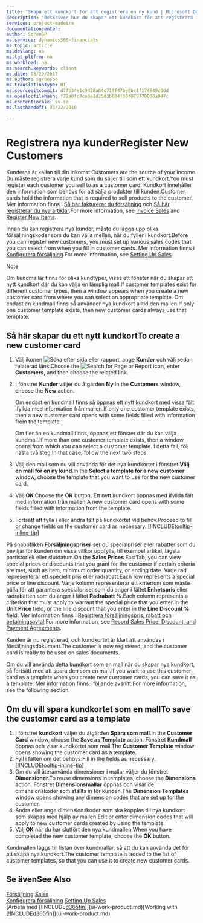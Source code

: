 ```yaml
---
title: "Skapa ett kundkort för att registrera en ny kund | Microsoft Docs"
description: "Beskriver hur du skapar ett kundkort för att registrera information om varje ny kund eller klienten som du säljer till."
services: project-madeira
documentationcenter: 
author: SorenGP
ms.service: dynamics365-financials
ms.topic: article
ms.devlang: na
ms.tgt_pltfrm: na
ms.workload: na
ms.search.keywords: client
ms.date: 03/29/2017
ms.author: sgroespe
ms.translationtype: HT
ms.sourcegitcommit: d7fb34e1c9428a64c71ff47be8bcff174649c00d
ms.openlocfilehash: f72a0fc7ce8e1d25d3b084f30f079778860a947c
ms.contentlocale: sv-se
ms.lasthandoff: 03/22/2018

---
```

# <a name="register-new-customers"></a><span data-ttu-id="25e3d-103">Registrera nya kunder</span><span class="sxs-lookup"><span data-stu-id="25e3d-103">Register New Customers</span></span>
<span data-ttu-id="25e3d-104">Kunderna är källan till din inkomst.</span><span class="sxs-lookup"><span data-stu-id="25e3d-104">Customers are the source of your income.</span></span> <span data-ttu-id="25e3d-105">Du måste registrera varje kund som du säljer till som ett kundkort.</span><span class="sxs-lookup"><span data-stu-id="25e3d-105">You must register each customer you sell to as a customer card.</span></span> <span data-ttu-id="25e3d-106">Kundkort innehåller den information som behövs för att sälja produkter till kunden.</span><span class="sxs-lookup"><span data-stu-id="25e3d-106">Customer cards hold the information that is required to sell products to the customer.</span></span> <span data-ttu-id="25e3d-107">Mer information finns i [Så här fakturerar du försäljning](sales-how-invoice-sales.md) och [Så här registrerar du nya artiklar](inventory-how-register-new-items.md).</span><span class="sxs-lookup"><span data-stu-id="25e3d-107">For more information, see [Invoice Sales](sales-how-invoice-sales.md) and [Register New Items](inventory-how-register-new-items.md).</span></span>  

<span data-ttu-id="25e3d-108">Innan du kan registrera nya kunder, måste du lägga upp olika försäljningskoder som du kan välja mellan, när du fyller i kundkort.</span><span class="sxs-lookup"><span data-stu-id="25e3d-108">Before you can register new customers, you must set up various sales codes that you can select from when you fill in customer cards.</span></span> <span data-ttu-id="25e3d-109">Mer information finns i [Konfigurera försäljning](sales-setup-sales.md).</span><span class="sxs-lookup"><span data-stu-id="25e3d-109">For more information, see [Setting Up Sales](sales-setup-sales.md).</span></span>

> [!NOTE]  
>   <span data-ttu-id="25e3d-110">Om kundmallar finns för olika kundtyper, visas ett fönster när du skapar ett nytt kundkort där du kan välja en lämplig mall.</span><span class="sxs-lookup"><span data-stu-id="25e3d-110">If customer templates exist for different customer types, then a window appears when you create a new customer card from where you can select an appropriate template.</span></span> <span data-ttu-id="25e3d-111">Om endast en kundmall finns så använder nya kundkort alltid den mallen.</span><span class="sxs-lookup"><span data-stu-id="25e3d-111">If only one customer template exists, then new customer cards always use that template.</span></span>

## <a name="to-create-a-new-customer-card"></a><span data-ttu-id="25e3d-112">Så här skapar du ett nytt kundkort</span><span class="sxs-lookup"><span data-stu-id="25e3d-112">To create a new customer card</span></span>
1. <span data-ttu-id="25e3d-113">Välj ikonen ![Söka efter sida eller rapport](media/ui-search/search_small.png "Ikonen Söka efter sida eller rapport"), ange **Kunder** och välj sedan relaterad länk.</span><span class="sxs-lookup"><span data-stu-id="25e3d-113">Choose the ![Search for Page or Report](media/ui-search/search_small.png "Search for Page or Report icon") icon, enter **Customers**, and then choose the related link.</span></span>  
2. <span data-ttu-id="25e3d-114">I fönstret **Kunder** väljer du åtgärden **Ny**.</span><span class="sxs-lookup"><span data-stu-id="25e3d-114">In the **Customers** window, choose the **New** action.</span></span>

    <span data-ttu-id="25e3d-115">Om endast en kundmall finns så öppnas ett nytt kundkort med vissa fält ifyllda med information från mallen.</span><span class="sxs-lookup"><span data-stu-id="25e3d-115">If only one customer template exists, then a new customer card opens with some fields filled with information from the template.</span></span>

    <span data-ttu-id="25e3d-116">Om fler än en kundmall finns, öppnas ett fönster där du kan välja kundmall.</span><span class="sxs-lookup"><span data-stu-id="25e3d-116">If more than one customer template exists, then a window opens from which you can select a customer template.</span></span> <span data-ttu-id="25e3d-117">I detta fall, följ nästa två steg.</span><span class="sxs-lookup"><span data-stu-id="25e3d-117">In that case, follow the next two steps.</span></span>
3. <span data-ttu-id="25e3d-118">Välj den mall som du vill använda för det nya kundkortet i fönstret **Välj en mall för en ny kund**.</span><span class="sxs-lookup"><span data-stu-id="25e3d-118">In the **Select a template for a new customer** window, choose the template that you want to use for the new customer card.</span></span>
4. <span data-ttu-id="25e3d-119">Välj **OK**.</span><span class="sxs-lookup"><span data-stu-id="25e3d-119">Choose the **OK** button.</span></span> <span data-ttu-id="25e3d-120">Ett nytt kundkort öppnas med ifyllda fält med information från mallen.</span><span class="sxs-lookup"><span data-stu-id="25e3d-120">A new customer card opens with some fields filled with information from the template.</span></span>  
5. <span data-ttu-id="25e3d-121">Fortsätt att fylla i eller ändra fält på kundkortet vid behov.</span><span class="sxs-lookup"><span data-stu-id="25e3d-121">Proceed to fill or change fields on the customer card as necessary.</span></span> [!INCLUDE[tooltip-inline-tip](includes/tooltip-inline-tip_md.md)]

<span data-ttu-id="25e3d-122">På snabbfliken **Försäljningspriser** ser du specialpriser eller rabatter som du beviljar för kunden om vissa villkor uppfylls, till exempel artikel, lägsta partistorlek eller slutdatum.</span><span class="sxs-lookup"><span data-stu-id="25e3d-122">On the **Sales Prices** FastTab, you can view special prices or discounts that you grant for the customer if certain criteria are met, such as item, minimum order quantity, or ending date.</span></span> <span data-ttu-id="25e3d-123">Varje rad representerar ett speciellt pris eller radrabatt.</span><span class="sxs-lookup"><span data-stu-id="25e3d-123">Each row represents a special price or line discount.</span></span> <span data-ttu-id="25e3d-124">Varje kolumn representerar ett kriterium som måste gälla för att garantera specialpriset som du anger i fältet **Enhetspris** eller radrabatten som du anger i fältet **Radrabatt %**.</span><span class="sxs-lookup"><span data-stu-id="25e3d-124">Each column represents a criterion that must apply to warrant the special price that you enter in the **Unit Price** field, or the line discount that you enter in the **Line Discount %** field.</span></span> <span data-ttu-id="25e3d-125">Mer information finns i [Registrera försäljningspris, rabatt och betalningsavtal](sales-how-record-sales-price-discount-payment-agreements.md).</span><span class="sxs-lookup"><span data-stu-id="25e3d-125">For more information, see [Record Sales Price, Discount, and Payment Agreements](sales-how-record-sales-price-discount-payment-agreements.md).</span></span>

<span data-ttu-id="25e3d-126">Kunden är nu registrerad, och kundkortet är klart att användas i försäljningsdokument.</span><span class="sxs-lookup"><span data-stu-id="25e3d-126">The customer is now registered, and the customer card is ready to be used on sales documents.</span></span>

<span data-ttu-id="25e3d-127">Om du vill använda detta kundkort som en mall när du skapar nya kundkort, så fortsätt med att spara den som en mall.</span><span class="sxs-lookup"><span data-stu-id="25e3d-127">If you want to use this customer card as a template when you create new customer cards, you can save it as a template.</span></span> <span data-ttu-id="25e3d-128">Mer information finns i följande avsnitt:</span><span class="sxs-lookup"><span data-stu-id="25e3d-128">For more information, see the following section.</span></span>

## <a name="to-save-the-customer-card-as-a-template"></a><span data-ttu-id="25e3d-129">Om du vill spara kundkortet som en mall</span><span class="sxs-lookup"><span data-stu-id="25e3d-129">To save the customer card as a template</span></span>
1. <span data-ttu-id="25e3d-130">I fönstret **kundkort** väljer du åtgärden **Spara som mall**.</span><span class="sxs-lookup"><span data-stu-id="25e3d-130">In the **Customer Card** window, choose the **Save as Template** action.</span></span> <span data-ttu-id="25e3d-131">Fönstret **Kundmall** öppnas och visar kundkortet som mall.</span><span class="sxs-lookup"><span data-stu-id="25e3d-131">The **Customer Template** window opens showing the customer card as a template.</span></span>
2. <span data-ttu-id="25e3d-132">Fyll i fälten om det behövs.</span><span class="sxs-lookup"><span data-stu-id="25e3d-132">Fill in the fields as necessary.</span></span> [!INCLUDE[tooltip-inline-tip](includes/tooltip-inline-tip_md.md)]
3. <span data-ttu-id="25e3d-133">Om du vill återanvända dimensioner i mallar väljer du fönstret **Dimensioner**.</span><span class="sxs-lookup"><span data-stu-id="25e3d-133">To reuse dimensions in templates, choose the **Dimensions** action.</span></span> <span data-ttu-id="25e3d-134">Fönstret **Dimensionsmallar** öppnas och visar de dimensionskoder som ställts in för kunden.</span><span class="sxs-lookup"><span data-stu-id="25e3d-134">The **Dimension Templates** window opens showing any dimension codes that are set up for the customer.</span></span>
4. <span data-ttu-id="25e3d-135">Ändra eller ange dimensionskoder som ska kopplas till nya kundkort som skapas med hjälp av mallen.</span><span class="sxs-lookup"><span data-stu-id="25e3d-135">Edit or enter dimension codes that will apply to new customer cards created by using the template.</span></span>  
5. <span data-ttu-id="25e3d-136">Välj **OK** när du har slutfört den nya kundmallen.</span><span class="sxs-lookup"><span data-stu-id="25e3d-136">When you have completed the new customer template, choose the **OK** button.</span></span>

<span data-ttu-id="25e3d-137">Kundmallen läggs till listan över kundmallar, så att du kan använda det för att skapa nya kundkort.</span><span class="sxs-lookup"><span data-stu-id="25e3d-137">The customer template is added to the list of customer templates, so that you can use it to create new customer cards.</span></span>

## <a name="see-also"></a><span data-ttu-id="25e3d-138">Se även</span><span class="sxs-lookup"><span data-stu-id="25e3d-138">See Also</span></span>
<span data-ttu-id="25e3d-139">[Försäljning](sales-manage-sales.md)  </span><span class="sxs-lookup"><span data-stu-id="25e3d-139">[Sales](sales-manage-sales.md)  </span></span>  
<span data-ttu-id="25e3d-140">[Konfigurera försäljning](sales-setup-sales.md)  </span><span class="sxs-lookup"><span data-stu-id="25e3d-140">[Setting Up Sales](sales-setup-sales.md)  </span></span>  
<span data-ttu-id="25e3d-141">[Arbeta med [!INCLUDE[d365fin](includes/d365fin_md.md)]](ui-work-product.md)</span><span class="sxs-lookup"><span data-stu-id="25e3d-141">[Working with [!INCLUDE[d365fin](includes/d365fin_md.md)]](ui-work-product.md)</span></span>

